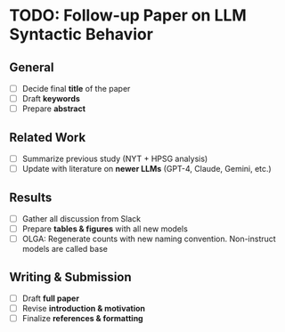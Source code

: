 # TODO: Follow-up Paper on LLM Syntactic Behavior

## General
- [ ] Decide final **title** of the paper  
- [ ] Draft **keywords**
- [ ] Prepare **abstract**

## Related Work
- [ ] Summarize previous study (NYT + HPSG analysis)  
- [ ] Update with literature on **newer LLMs** (GPT-4, Claude, Gemini, etc.)  

## Results
- [ ] Gather all discussion from Slack
- [ ] Prepare **tables & figures** with all new models
- [ ] OLGA: Regenerate counts with new naming convention. Non-instruct models are called base

## Writing & Submission
- [ ] Draft **full paper**  
- [ ] Revise **introduction & motivation**  
- [ ] Finalize **references & formatting**  
